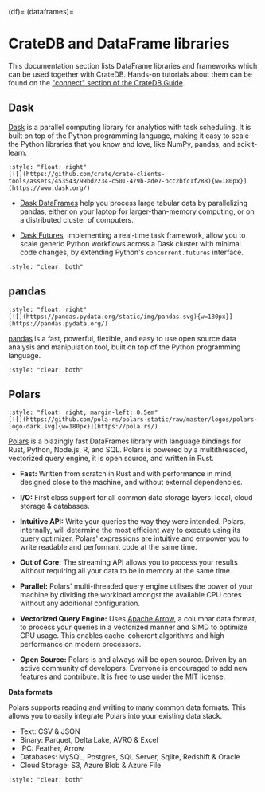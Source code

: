 (df)=
(dataframes)=
# CrateDB and DataFrame libraries

This documentation section lists DataFrame libraries and frameworks which can
be used together with CrateDB. Hands-on tutorials about them can be found
on the ["connect" section of the CrateDB Guide].


## Dask

[Dask] is a parallel computing library for analytics with task scheduling.
It is built on top of the Python programming language, making it easy to scale
the Python libraries that you know and love, like NumPy, pandas, and scikit-learn.

```{div}
:style: "float: right"
[![](https://github.com/crate/crate-clients-tools/assets/453543/99bd2234-c501-479b-ade7-bcc2bfc1f288){w=180px}](https://www.dask.org/)
```

- [Dask DataFrames] help you process large tabular data by parallelizing pandas,
  either on your laptop for larger-than-memory computing, or on a distributed
  cluster of computers.

- [Dask Futures], implementing a real-time task framework, allow you to scale
  generic Python workflows across a Dask cluster with minimal code changes,
  by extending Python's `concurrent.futures` interface.

```{div}
:style: "clear: both"
```


## pandas

```{div}
:style: "float: right"
[![](https://pandas.pydata.org/static/img/pandas.svg){w=180px}](https://pandas.pydata.org/)
```

[pandas] is a fast, powerful, flexible, and easy to use open source data analysis
and manipulation tool, built on top of the Python programming language. 

```{div}
:style: "clear: both"
```


## Polars

```{div}
:style: "float: right; margin-left: 0.5em"
[![](https://github.com/pola-rs/polars-static/raw/master/logos/polars-logo-dark.svg){w=180px}](https://pola.rs/)
```

[Polars] is a blazingly fast DataFrames library with language bindings for
Rust, Python, Node.js, R, and SQL. Polars is powered by a multithreaded,
vectorized query engine, it is open source, and written in Rust.

- **Fast:** Written from scratch in Rust and with performance in mind,
  designed close to the machine, and without external dependencies.

- **I/O:** First class support for all common data storage layers: local,
  cloud storage & databases.

- **Intuitive API:** Write your queries the way they were intended. Polars,
  internally, will determine the most efficient way to execute using its query
  optimizer. Polars' expressions are intuitive and empower you to write
  readable and performant code at the same time.

- **Out of Core:** The streaming API allows you to process your results without
  requiring all your data to be in memory at the same time.

- **Parallel:** Polars' multi-threaded query engine utilises the power of your
  machine by dividing the workload amongst the available CPU cores without any
  additional configuration.

- **Vectorized Query Engine:** Uses [Apache Arrow], a columnar data format, to
  process your queries in a vectorized manner and SIMD to optimize CPU usage.
  This enables cache-coherent algorithms and high performance on modern processors. 

- **Open Source:** Polars is and always will be open source. Driven by an active
  community of developers. Everyone is encouraged to add new features and contribute.
  It is free to use under the MIT license.

**Data formats**

Polars supports reading and writing to many common data formats.
This allows you to easily integrate Polars into your existing data stack.
 
- Text: CSV & JSON
- Binary: Parquet, Delta Lake, AVRO & Excel
- IPC: Feather, Arrow
- Databases: MySQL, Postgres, SQL Server, Sqlite, Redshift & Oracle
- Cloud Storage: S3, Azure Blob & Azure File

```{div}
:style: "clear: both"
```



[Apache Arrow]: https://arrow.apache.org/
["connect" section of the CrateDB Guide]: inv:guide:*:label#connect
[Dask]: https://www.dask.org/
[Dask DataFrames]: https://docs.dask.org/en/latest/dataframe.html
[Dask Futures]: https://docs.dask.org/en/latest/futures.html
[pandas]: https://pandas.pydata.org/
[Polars]: https://pola.rs/
